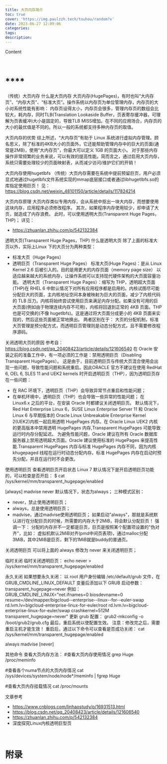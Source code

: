 ```yaml
---
title: 大页内存简介
toc: true
cover: 'https://img.paulzzh.tech/touhou/random?x'
date: 2023-06-27 12:09:06
categories:
tags:
description:
---
```


Content

<br/>

<!--more-->

# ****

（传统）大页内存
什么是大页内存
大页内存(HugePages)，有时也叫“大内存页”、“内存大页”、“标准大页”。操作系统以内存页为单位管理内存，内存页的大小对系统性能有影响：
内存页设得太小，内存页会很多，管理内存页的数组会比较大，耗内存，同时TLB(Translation Lookaside Buffer，页表寄存缓冲器，可理解为页表缓冲)大小是固定的，导致TLB MISS增加。在不同的应用场合，内存页的大小的最优值是不同的。所以一般的系统都支持多种内存页的取值。

大页内存的优势
综上所述，“大内存页”有助于 Linux 系统进行虚拟内存管理。顾名思义，除了标准的4KB大小的页面外，它还能帮助管理内存中的巨大的页面(通常是2MB)，使用“大内存页”，你最大可以定义 1GB 的页面大小。
对于那些内存操作非常频繁的业务来说，可以有效的提高性能。简而言之，通过启用大页内存，系统只需要处理较少的页面映射表，从而减少访问/维护它们的开销！

大页内存使用hugetlbfs
（传统）大页内存需要在系统中提前预留巨页，用户必须显式地通过hugetlbfs文件系统实现的mmap底层接口或者通过libhugetlbfs.so的库指定使用巨页！
见：
https://blog.csdn.net/weixin_48101150/article/details/117824214

大页内存原理
大页内存类似专用内存，会从系统中抠出一块大内存，而想要使用这块内存，应用程序必须修改程序。 
其次，如果程序内存使用较少，却申请了大页，就造成了内存浪费。
此时，可以使用透明大页(Transparent Huge Pages，THP)；
详见：
- https://zhuanlan.zhihu.com/p/542132384

透明大页(Transparent Huge Pages，THP)
什么是透明大页
除了上面的标准大页以外，实际上Linux 下的大页分为两种类型：
- 标准大页（Huge Pages）
- 透明巨页（Transparent Huge Pages）
标准大页(Huge Pages)：是从 Linux Kernel 2.6 后被引入的。目的是用更大的内存页面（memory page size） 以适应越来越大的系统内存，让操作系统可以支持现代硬件架构的大页面容量功能。
透明大页（Transparent Huge Pages）：缩写为 THP，透明超大页面(THP)在 RHEL 6 中默认情况下对所有应用程序都是启用的。内核试图尽可能分配巨大的页面，主内核地址空间本身被映射为巨大的页面，减少了内核代码的 TLB 压力。内核将始终尝试使用巨页来满足内存分配。如果没有可用的巨大页面(例如由于物理连续内存不可用)，内核将回退到正常的 4KB 页面。THP 也是可交换的(不像 hugetlbfs)。这是通过将大页面分成更小的 4KB 页面来实现的，然后这些页面被正常地换出。
两者区别在于：
大页的分配机制，标准大页管理是预分配方式，而透明巨页管理则是动态分配方式，且不需要修改程序源码。

关闭透明大页的原因
参考自：https://blog.csdn.net/qq_20408423/article/details/121606540
在 Oracle 安装之前的准备工作中，有一项必须的工作是：禁用透明巨页（Disabling Transparent HugePages）。
这是由于，目前透明巨页与传统大页混合使用会出现一些问题，导致性能问题和系统重启。因此ORACLE 官方不建议在使用 RedHat 6, OEL 6, SLES 11 and UEK2 kernels 时开启透明巨页（THP），因为透明巨页存在一些问题：
- 在 RAC 环境下，透明巨页（THP）会导致异常节点重启和性能问题；
- 在单机环境中，透明巨页（THP）也会导致一些异常的性能问题；
在 Linux6.x 之后的平台，在安装 Oracle 时都建议关闭透明巨页。
默认情况下，Red Hat Enterprise Linux 6，SUSE Linux Enterprise Server 11 和 Oracle Linux 6 与早期版本的 Oracle Linux Unbreakable Enterprise Kernel 2(UEK2)内核一起启用透明 HugePages 内存。在 Oracle Linux UEK2 内核的更高版本中禁用透明 HugePages 内存,Transparent HugePages 可能导致运行时内存分配延迟。
为避免性能问题，Oracle 建议在所有 Oracle 数据库服务器上禁用透明超大页面。Oracle 建议使用标准的 HugePages 来提高性能.Transparent HugePages 内存与标准 HugePages 内存不同，因为内核khugepaged 线程在运行时动态分配内存。标准 HugePages 内存在启动时预先分配，并且在运行时不会更改。

使用透明巨页
查看透明巨页开启状态
Linux 7 默认情况下是开启透明巨页功能的，可以检查是否开启：
$ cat /sys/kernel/mm/transparent_hugepage/enabled

[always] madvise never
默认情况下，状态为always；
三种模式区别：
- never，禁止使用透明巨页；
- always，总是使用透明巨页；
- madvise，通过madvise使用透明巨页；
如果启动"always"，那就是系统默认进行在分配巨页的时候，所需要的内存大于2MiB，将会默认分配巨页！
强调一下：
分配的内存并不一定都是巨页，巨页是按照某个配置项设置的"伪对齐"，比如：
虚拟机默认2MiB对齐(pmd中间页表项)，通过malloc分配3MiB，其中2MiB是巨页，剩下的1MiB就是buddy的普通页。

关闭透明巨页
可以将上面的 always 修改为 never 来关闭透明巨页；

临时关闭
临时关闭透明巨页：
echo never > /sys/kernel/mm/transparent_hugepage/enabled

永久关闭
如果想要永久关闭：
以 root 用户身份编辑 /etc/default/grub 文件，在 GRUB_CMDLINE_LINUX_DEFAULT 变量后添加以下 GRUB 启动参数：
transparent_hugepage=never
例如：
GRUB_CMDLINE_LINUX="net.ifnames=0 biosdevname=0 resume=/dev/mapper/bigcloud--enterprise--linux--for--euler-swap rd.lvm.lv=bigcloud-enterprise-linux-for-euler/root rd.lvm.lv=bigcloud-enterprise-linux-for-euler/swap crashkernel=512M transparent_hugepage=never"
更新 grub 配置：
grub2-mkconfig -o /boot/grub2/grub.cfg
最后，重启系统以使配置生效。
注意：修改完之后，需要重启主机才能生效！
重启后，通过以下命令可以查看是否成功关闭：
cat /sys/kernel/mm/transparent_hugepage/enabled

always madvise [never]

其他命令
查看大页内存方法：
#查看大页内存使用情况
grep Huge /proc/meminfo

#查看各个numa节点的大页内存情况
cat /sys/devices/system/node/node*/meminfo | fgrep Huge

#查看大页内存挂载情况
cat /proc/mounts

文章参考
- https://www.cnblogs.com/linhaostudy/p/16931513.html
- https://blog.csdn.net/qq_20408423/article/details/121606540
- https://zhuanlan.zhihu.com/p/542132384
- 深度探究​Linux内核透明巨型页


<br/>

# **附录**


<br/>
